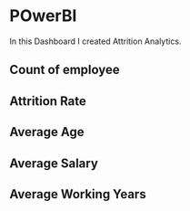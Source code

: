 # POwerBI
In this Dashboard I created Attrition Analytics.
## Count of employee
## Attrition Rate
## Average Age 
## Average Salary
## Average Working Years
